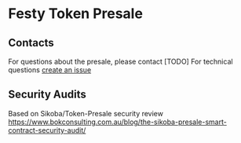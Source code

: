 # Festy Token Presale

## Contacts

For questions about the presale, please contact [TODO]
For technical questions [create an issue](https://github.com/rolandkofler/token-presale/issues) 

## Security Audits
Based on Sikoba/Token-Presale
security review https://www.bokconsulting.com.au/blog/the-sikoba-presale-smart-contract-security-audit/
